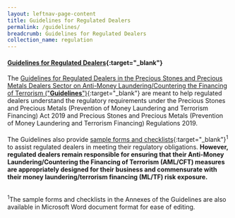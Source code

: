 ```yaml
---
layout: leftnav-page-content
title: Guidelines for Regulated Dealers
permalink: /guidelines/
breadcrumb: Guidelines for Regulated Dealers
collection_name: regulation
---
```


#### [Guidelines for Regulated Dealers](/images/Guidelines%20for%20regulated%20dealers_20190828_V1.1Final.pdf){:target="_blank"}
<a id="guidance"></a>
The [Guidelines for Regulated Dealers in the Precious Stones and Precious Metals Dealers Sector on Anti-Money Laundering/Countering the Financing of Terrorism ("**Guidelines**")](/images/Guidelines%20for%20regulated%20dealers_20190828_V1.1Final.pdf){:target="_blank"} are meant to help regulated dealers understand the regulatory requirements under the Precious Stones and Precious Metals (Prevention of Money Laundering and Terrorism Financing) Act 2019 and Precious Stones and Precious Metals (Prevention of Money Laundering and Terrorism Financing) Regulations 2019.<a href="#footnote1"></a><br><br> 
The Guidelines also provide [sample forms and checklists](/images/Guidelines%20for%20regulated%20dealers_Annexes_20190828_V1.1Final.docx){:target="_blank"}<sup>1</sup> to assist regulated dealers in meeting their regulatory obligations.  <b>However, regulated dealers remain responsible for ensuring that their Anti-Money Laundering/Countering the Financing of Terrorism (**AML/CFT**) measures are appropriately designed for their business and commensurate with their money laundering/terrorism financing (**ML/TF**) risk exposure.</b><br><br>

<sup>1</sup>The sample forms and checklists in the Annexes of the Guidelines are also available in Microsoft Word document format for ease of editing.
